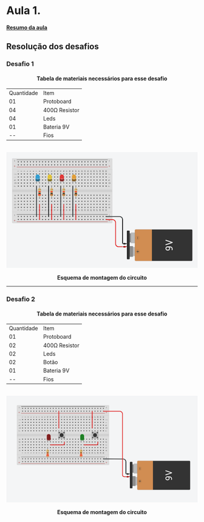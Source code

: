 <h1>Aula 1.</h1>

<a href="https://github.com/RAS-UFPB/Resumo-das-aulas-do-Grupo-de-Robotica/tree/main/Resumo%20aula%201"><b>Resumo da aula</b></a>

<h2>Resolução dos desafios</h2>

<h3>Desafio 1</h3>

<div align='center'>
    <h4>Tabela de materiais necessários para esse desafio</h4>
    <table>
        <tr><td>Quantidade</td> <td>Item</td></tr>
        <tr><td>01</td> <td>Protoboard</td></tr>
        <tr><td>04</td> <td>400Ω Resistor</td></tr>
        <tr><td>04</td> <td>Leds</td></tr>
        <tr><td>01</td> <td>Bateria 9V</td></tr>
        <tr><td>--</td> <td>Fios</td></tr>
    </table>
</div>

<br>
<div align="center"><img src="./imgs/desafio1.png" alt="" width="800px">
    <p><b>Esquema de montagem do circuito</b></p>
</div>
<hr>

<h3>Desafio 2</h3>

<div align='center'>
    <h4>Tabela de materiais necessários para esse desafio</h4>
    <table>
        <tr><td>Quantidade</td> <td>Item</td></tr>
        <tr><td>01</td> <td>Protoboard</td></tr>
        <tr><td>02</td> <td>400Ω Resistor</td></tr>
        <tr><td>02</td> <td>Leds</td></tr>
        <tr><td>02</td> <td>Botão</td></tr>
        <tr><td>01</td> <td>Bateria 9V</td></tr>
        <tr><td>--</td> <td>Fios</td></tr>
    </table>
</div>

<br>
<div align="center"><img src="./imgs/desafio2.png" alt="" width="800px">
    <p><b>Esquema de montagem do circuito</b></p>
</div>
